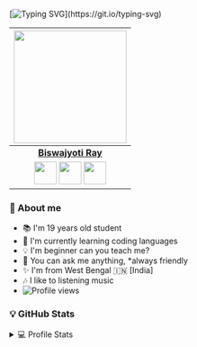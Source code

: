 [![Typing SVG](https://readme-typing-svg.herokuapp.com?color=%23F73A3A&lines=Hay+%F0%9F%91%8B+Bruh;Myself+Biswajyoti+Ray+%F0%9F%99%82;Can+you+teach+me+somthing%3F;Btw+take+love+from+me.)](https://git.io/typing-svg)

| <a href="https://github.com/shakida"><img src="https://telegra.ph/file/049806d6b589bc355de83.jpg" width="200px" height="200px" /></a> |
|:---------------------------------------------------------------------------------------------------------------------------------------:|
|       <b>[Biswajyoti Ray](https://github.com/shakida/)</b>                                                                              |
| <a href="https://github.com/shakida"><img src="https://unpkg.com/simple-icons@v6/icons/github.svg" width="40px" height="40px"></a> <a href="https://t.me/shakida"><img src="https://unpkg.com/simple-icons@v6/icons/telegram.svg" width="40px" height="40px"></a> <a href="mailto:tollerdl.1234@gmail.com"><img src="https://unpkg.com/simple-icons@v6/icons/gmail.svg" width="40px" height="40px"></a>|
### 🍁 About me
- 📚 I'm 19 years old student
- 📖 I'm currently learning coding languages
- 💡 I'm beginner can you teach me?
- 🤗 You can ask me anything, *always friendly
- ✨ I'm from West Bengal 🇮🇳 [India]
- 🎶 I like to listening music
- ![Profile views](https://gpvc.arturio.dev/shakida)
### 💡 GitHub Stats
<!-- https://github.com/shakida -->
<details> 
  <summary>💻 Profile Stats</summary>
  <br/>
  <p align="center">
  <a href="https://github.com/shakida">
  <img title="🔥 Get streak stats for your profile at git.io/streak-stats" alt="shakida's streak" src="https://github-readme-streak-stats.herokuapp.com/?user=shakida&theme=monokai-metallian&hide_border=true"/>
  </a>
  <a href="https://github.com/shakida">
  <img alt="shakida's Github Stats" src="https://denvercoder1-github-readme-stats.vercel.app/api/?username=shakida&show_icons=true&count_private=true&theme=react&hide_border=true&bg_color=1F222E&title_color=F85D7F&icon_color=F8D866" height="192px"/>
  </a>
  <a href="https://github.com/shakida"><img alt="shakida's Top Languages" src="https://github-readme-stats.vercel.app/api/top-langs/?username=shakida&langs_count=8&layout=compact&theme=react&hide_border=true&bg_color=1F222E&title_color=F85D7F&icon_color=F8D866&hide=Jupyter%20Notebook" height="192px"/>
  </p>
  </a>
  <br/>
</details>
